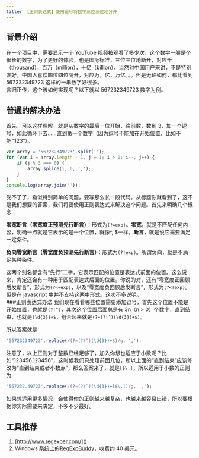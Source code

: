 ```yaml
---
title: 【正则表达式】使用逗号将数字三位三位地分开
---
```


## 背景介绍

在一个项目中，需要显示一个 YouTube 视频被观看了多少次，这个数字一般是个很长的数字，为了更好的体验，也是国际标准，三位三位地断开，对应千（thousand），百万（million），十亿（billion），当然对中国用户来讲，不是特别友好，中国人喜欢四位四位隔开，对应万，亿，万亿。。。但是无论如何，都比看到 567232349723 这样的一串数字好很多。  
言归正传，这个该如何实现呢？以下就以 567232349723 数字为例。

## 普通的解决办法

首先，可以这样理解，就是从数字的最后一位开始，往前数，数到 3，加一个逗号，如此循环下去……直到第一个数字（因为逗号不能加在开始位置，比如不能“,123”）。

```js
var array = '567232349723'.split('');
for (var i = array.length - 1, j = 1; i > 0; i--, j++) {
    if (j % 3 === 0) {
        array.splice(i, 0, ',');
    }
}
console.log(array.join(''));
```

受不了了，看似特别简单的问题，要写那么长一段代码。从标题你就看到了，这不是我们想要的答案，我们将要使用正则表达式来解决这个问题。首先来明确几个概念：

**零宽断言（零宽度正预测先行断言）**：形式为`(?=exp)`。**零宽**，就是不匹配任何内容，明确一点就是它表示的是一个位置，就像^, \$一样。**断言**，就是说它需要满足一定条件。

**负向零宽断言（零宽度负预测先行断言）**：形式为`(?!exp)`。所谓负向，就是不满足某种条件。

这两个别名都含有“先行”二字，它表示匹配的位置是表达式前面的位置。这么说来，肯定还会有一种用于匹配表达式后面的位置。你说的对，还有“零宽度正回顾后发断言”，形式为`(?<=exp)`，以及“零宽度负回顾后发断言”，形式为`(?<!exp)`。但是在 javascript 中并不支持这两中形式。这次不多说明。  
###正则表达式办法
我们现在看看哪些位置需要添加逗号，首先这个位置不能是开始位置，也就是`(?!^)`，其次这个位置后面总是有 3n（n > 0）个数字，直到结束，也就是`(\d{3})+$`，组合起来就是`(?=(?!^)(\d{3})+$)`。

所以答案就是

```js
'567232349723'.replace(/(?=(?!^)(\d{3})+$)/g, ',');
```

注意了，以上正则对于整数已经足够了，加入你想也适应于小数呢？比如“123456.123456”，这时候我们只处理前面几位，所以上面的“直到结束”应该修改为“直到结束或者小数点”，那么答案来了，就是`[$\.]`，所以适用于小数的正则为

```js
'567232.49723'.replace(/(?=(?!^)(\d{3})+[$\.])/g, ',');
```

如果想适用更多情况，会使得你的正则越来越复杂，也越来越容易出错，所以要根据你实际需要来决定，不多不少最好。

## 工具推荐

1. [http://www.regexper.com/]()
2. Windows 系统上的[RegExpBuddy](http://www.regexbuddy.com/)，收费约 40 美元。
